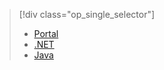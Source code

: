 > [!div class="op_single_selector"]
> * [Portal](../articles/media-services/media-services-portal-encoding-units.md)
> * [.NET](../articles/media-services/media-services-dotnet-encoding-units.md)
> * [Java](https://github.com/southworkscom/azure-sdk-for-media-services-java-samples)
> 
> 

